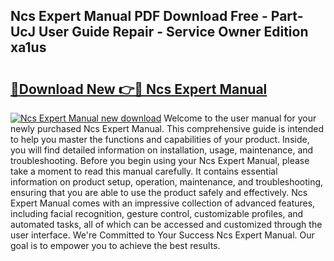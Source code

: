 ## Ncs Expert Manual PDF Download Free - Part-UcJ User Guide Repair - Service Owner Edition xa1us

# <h2><a href="http://cf18988.oget.top/?id=Ncs+Expert+Manual">🔗Download New 👉🔴 Ncs Expert Manual</a></h2>

[![Ncs Expert Manual new download](https://i.imgur.com/5g1atiW.png)](http://cf18988.oget.top/?id=Ncs+Expert+Manual)
Welcome to the user manual for your newly purchased Ncs Expert Manual. This comprehensive guide is intended to help you master the functions and capabilities of your product. Inside, you will find detailed information on installation, usage, maintenance, and troubleshooting. Before you begin using your Ncs Expert Manual, please take a moment to read this manual carefully. It contains essential information on product setup, operation, maintenance, and troubleshooting, ensuring that you are able to use the product safely and effectively. Ncs Expert Manual comes with an impressive collection of advanced features, including facial recognition, gesture control, customizable profiles, and automated tasks, all of which can be accessed and customized through the user interface. We're Committed to Your Success Ncs Expert Manual. Our goal is to empower you to achieve the best results.
